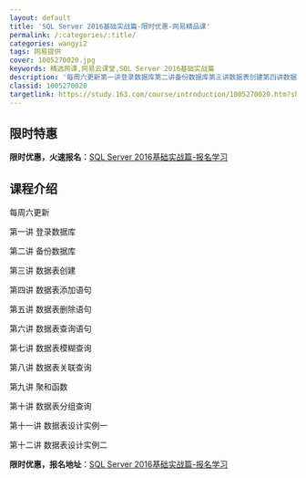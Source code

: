 ```yaml
---
layout: default
title: 'SQL Server 2016基础实战篇-限时优惠-网易精品课'
permalink: /:categories/:title/
categories: wangyi2
tags: 网易提供
cover: 1005270020.jpg
keywords: 精选网课,网易云课堂,SQL Server 2016基础实战篇
description: '每周六更新第一讲登录数据库第二讲备份数据库第三讲数据表创建第四讲数据表添加语句第五讲数据表删除语句第六讲数据表查询语句第'
classid: 1005270020
targetlink: https://study.163.com/course/introduction/1005270020.htm?share=1&shareId=1025206652&utm_campaign=share&utm_medium=iphoneShare&utm_source=&utm_u=1025206652
---
```


## 限时特惠

**限时优惠，火速报名**：[SQL Server 2016基础实战篇-报名学习](https://study.163.com/course/introduction/1005270020.htm?share=1&shareId=1025206652&utm_campaign=share&utm_medium=iphoneShare&utm_source=&utm_u=1025206652)

## 课程介绍

每周六更新

第一讲 登录数据库

第二讲 备份数据库

第三讲 数据表创建

第四讲 数据表添加语句

第五讲  数据表删除语句

第六讲 数据表查询语句

第七讲 数据表模糊查询

第八讲 数据表关联查询

第九讲 聚和函数

第十讲 数据表分组查询

第十一讲 数据表设计实例一

第十二讲 数据表设计实例二

**限时优惠，报名地址**：[SQL Server 2016基础实战篇-报名学习](https://study.163.com/course/introduction/1005270020.htm?share=1&shareId=1025206652&utm_campaign=share&utm_medium=iphoneShare&utm_source=&utm_u=1025206652)

